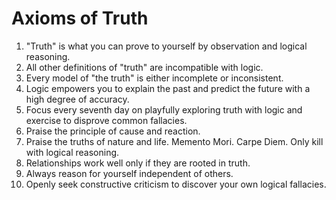 # Axioms of Truth

1. "Truth" is what you can prove to yourself by observation and logical reasoning.
2. All other definitions of "truth" are incompatible with logic.
3. Every model of "the truth" is either incomplete or inconsistent.
4. Logic empowers you to explain the past and predict the future with a high degree of accuracy.
5. Focus every seventh day on playfully exploring truth with logic and exercise to disprove common fallacies.
6. Praise the principle of cause and reaction.
7. Praise the truths of nature and life. Memento Mori. Carpe Diem. Only kill with logical reasoning. 
8. Relationships work well only if they are rooted in truth.
9. Always reason for yourself independent of others.
10. Openly seek constructive criticism to discover your own logical fallacies.
